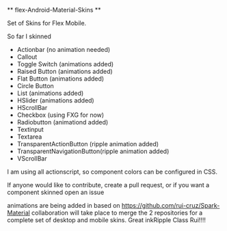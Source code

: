 ** flex-Android-Material-Skins **

Set of Skins for Flex Mobile. 

So far I skinned

- Actionbar (no animation needed)
- Callout
- Toggle Switch (animations added)
- Raised Button (animations added)
- Flat Button (animations added)
- Circle Button 
- List (animations added)
- HSlider (animations added)
- HScrollBar
- Checkbox (using FXG for now) 
- Radiobutton (animationd added) 
- Textinput 
- Textarea 
- TransparentActionButton (ripple animation added) 
- TransparentNavigationButton(ripple animation added) 
- VScrollBar

I am using all actionscript, so component colors can be configured in CSS. 

If anyone would like to contribute, create a pull request, or if you want a component skinned open an issue

animations are being added in based on https://github.com/rui-cruz/Spark-Material collaboration will take place 
to merge the 2 repositories for a complete set of desktop and mobile skins. Great inkRipple Class Rui!!!!